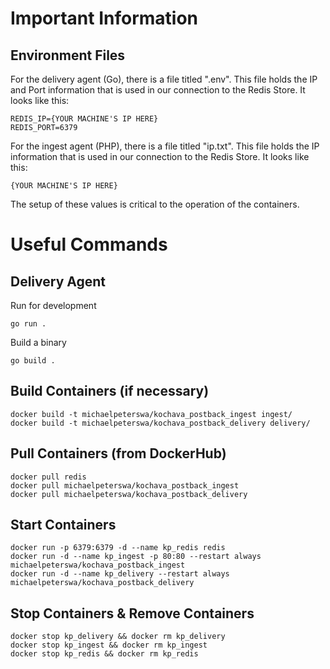 # Important Information

## Environment Files

For the delivery agent (Go), there is a file titled ".env". This file holds the IP and Port information that is used in our connection to the Redis Store. It looks like this:

```
REDIS_IP={YOUR MACHINE'S IP HERE}
REDIS_PORT=6379
```

For the ingest agent (PHP), there is a file titled "ip.txt". This file holds the IP information that is used in our connection to the Redis Store. It looks like this:

```
{YOUR MACHINE'S IP HERE}
```

The setup of these values is critical to the operation of the containers.

# Useful Commands

## Delivery Agent
Run for development
```
go run .
```
Build a binary
```
go build .
```

## Build Containers (if necessary)

```
docker build -t michaelpeterswa/kochava_postback_ingest ingest/
docker build -t michaelpeterswa/kochava_postback_delivery delivery/
```

## Pull Containers (from DockerHub)

```
docker pull redis
docker pull michaelpeterswa/kochava_postback_ingest
docker pull michaelpeterswa/kochava_postback_delivery
```

## Start Containers

```
docker run -p 6379:6379 -d --name kp_redis redis
docker run -d --name kp_ingest -p 80:80 --restart always michaelpeterswa/kochava_postback_ingest
docker run -d --name kp_delivery --restart always michaelpeterswa/kochava_postback_delivery
```

## Stop Containers & Remove Containers

```
docker stop kp_delivery && docker rm kp_delivery
docker stop kp_ingest && docker rm kp_ingest
docker stop kp_redis && docker rm kp_redis
```